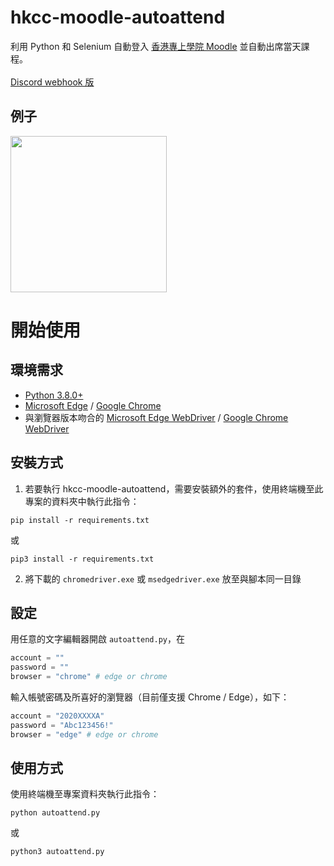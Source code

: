 # hkcc-moodle-autoattend
利用 Python 和 Selenium 自動登入 [香港專上學院 Moodle](https://moodle.cpce-polyu.edu.hk/) 並自動出席當天課程。<br><br>
[Discord webhook 版](https://github.com/terry3041/hkcc-moodle-autoattend/tree/discord-webhook)

## 例子
<img src="https://i.imgur.com/1xyWF1O.png" width="250">

# 開始使用
## 環境需求
- [Python 3.8.0+](https://www.python.org/)
- [Microsoft Edge](https://www.microsoft.com/zh-tw/edge) / [Google Chrome](https://www.google.com/chrome/)
- 與瀏覽器版本吻合的 [Microsoft Edge WebDriver](https://developer.microsoft.com/en-us/microsoft-edge/tools/webdriver/) / [Google Chrome WebDriver](https://chromedriver.storage.googleapis.com/index.html)

## 安裝方式
1. 若要執行 hkcc-moodle-autoattend，需要安裝額外的套件，使用終端機至此專案的資料夾中執行此指令：

```
pip install -r requirements.txt
```
或
```
pip3 install -r requirements.txt
```

2. 將下載的 `chromedriver.exe` 或 `msedgedriver.exe` 放至與腳本同一目錄

## 設定
用任意的文字編輯器開啟 `autoattend.py`，在
```py
account = ""
password = ""
browser = "chrome" # edge or chrome
```
輸入帳號密碼及所喜好的瀏覽器（目前僅支援 Chrome / Edge），如下：
```py
account = "2020XXXXA"
password = "Abc123456!"
browser = "edge" # edge or chrome
```

## 使用方式
使用終端機至專案資料夾執行此指令：
```
python autoattend.py
```
或
```
python3 autoattend.py
```
